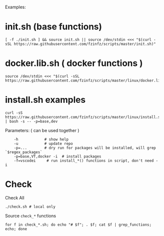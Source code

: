 Examples:

# init.sh (base functions)
  
    [ -f ./init.sh ] && source init.sh || source /dev/stdin <<< "$(curl -sSL https://raw.githubusercontent.com/fzinfz/scripts/master/init.sh)"

# docker.lib.sh ( docker functions )

    source /dev/stdin <<< "$(curl -sSL https://raw.githubusercontent.com/fzinfz/scripts/master/linux/docker.lib.sh)"

# install.sh examples

    curl -sS https://raw.githubusercontent.com/fzinfz/scripts/master/linux/install.sh | bash -s -- -p=base,dev
    
Parameters: ( can be used together )

        -h            # show help
        -u            # update repo
        -p=...        # dry run for packages will be installed, will grep `$regex_packages`
        -p=base,VT,docker -i  # install packages
        -f=vscodei     # run install_*() functions in script, don't need -i

# Check
Check All

    ./check.sh # local only
    
Source `check_*` functions

    for f in check_*.sh; do echo "# $f"; . $f; cat $f | grep_functions; echo; done
    
